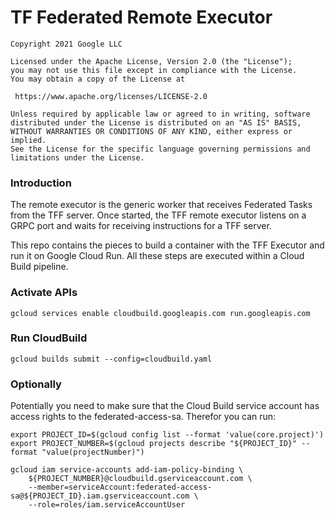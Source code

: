 # TF Federated Remote Executor

    Copyright 2021 Google LLC

    Licensed under the Apache License, Version 2.0 (the "License");
    you may not use this file except in compliance with the License.
    You may obtain a copy of the License at

     https://www.apache.org/licenses/LICENSE-2.0

    Unless required by applicable law or agreed to in writing, software
    distributed under the License is distributed on an "AS IS" BASIS,
    WITHOUT WARRANTIES OR CONDITIONS OF ANY KIND, either express or implied.
    See the License for the specific language governing permissions and
    limitations under the License.


### Introduction

The remote executor is the generic worker that receives Federated Tasks from the TFF server. Once started, the TFF remote executor listens on a GRPC port and waits for receiving instructions for a TFF server. 

This repo contains the pieces to build a container with the TFF Executor and run it on Google Cloud Run. All these steps are executed within a Cloud Build pipeline. 


### Activate APIs
```
gcloud services enable cloudbuild.googleapis.com run.googleapis.com
```



### Run CloudBuild 
```
gcloud builds submit --config=cloudbuild.yaml 
```


### Optionally
Potentially you need to make sure that the Cloud Build service account has access rights to the federated-access-sa. Therefor you can run: 

```
export PROJECT_ID=$(gcloud config list --format 'value(core.project)')
export PROJECT_NUMBER=$(gcloud projects describe "${PROJECT_ID}" --format "value(projectNumber)")

gcloud iam service-accounts add-iam-policy-binding \
    ${PROJECT_NUMBER}@cloudbuild.gserviceaccount.com \
    --member=serviceAccount:federated-access-sa@${PROJECT_ID}.iam.gserviceaccount.com \
    --role=roles/iam.serviceAccountUser
```